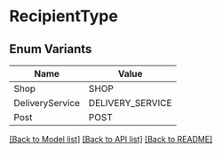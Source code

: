 # RecipientType

## Enum Variants

| Name | Value |
|---- | -----|
| Shop | SHOP |
| DeliveryService | DELIVERY_SERVICE |
| Post | POST |


[[Back to Model list]](../README.md#documentation-for-models) [[Back to API list]](../README.md#documentation-for-api-endpoints) [[Back to README]](../README.md)


